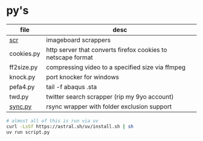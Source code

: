 # py's

| file                                                               | desc                                                         |
| ------------------------------------------------------------------ | ------------------------------------------------------------ |
| [scr](https://github.com/ntrrpt/misc/tree/main/py/scr)             | imageboard scrappers                                         |
| cookies.py                                                         | http server that converts firefox cookies to netscape format |
| ff2size.py                                                         | compressing video to a specified size via ffmpeg             |
| knock.py                                                           | port knocker for windows                                     |
| pefa4.py                                                           | tail -f abaqus .sta                                          |
| twd.py                                                             | twitter search scrapper (rip my 9yo account)                 |
| [sync.py](https://github.com/ntrrpt/misc/blob/main/termux/sync.py) | rsync wrapper with folder exclusion support                  |

```bash
# almost all of this is run via uv
curl -LsSf https://astral.sh/uv/install.sh | sh
uv run script.py

```
